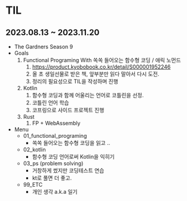 # TIL 

## 2023.08.13 ~ 2023.11.20
- The Gardners Season 9 
- Goals
  1. Functional Programing With 쏙쏙 들어오는 함수형 코딩 / 애릭 노먼드
     1.  https://product.kyobobook.co.kr/detail/S000001952246
     2.  올 초 생일선물로 받은 책, 앞부분만 읽다 말아서 다시 도전.
     3.  정리의 필요성으로 TIL을 작성하며 진행
  2. Kotlin
     1. 함수형 코딩과 함께 어울리는 언어로 코틀린을 선정.
     2. 코틀린 언어 학습
     3. 코프링으로 사이드 프로젝트 진행 
  3. Rust
     1. FP + WebAssembly
- Menu
   - 01_functional_programing
      - 쏙쏙 들어오는 함수형 코딩을 읽고 ..
   - 02_kotlin
      - 함수형 코딩 언어로써 Kotlin을 익히기
   - 03_ps (problem solving)
      - 거창하게 썼지만 코딩테스트 연습
      - kt로 풀면 더 좋고.
   - 99_ETC
      - 개인 생각 a.k.a 일기
